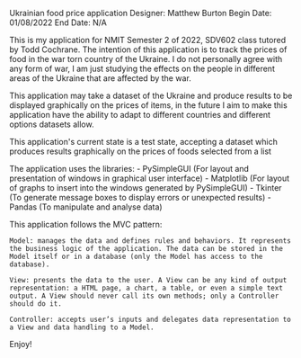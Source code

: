 Ukrainian food price application
Designer: Matthew Burton 
Begin Date: 01/08/2022
End Date: N/A

This is my application for NMIT Semester 2 of 2022, SDV602 class tutored by Todd Cochrane. 
The intention of this application is to track the prices of food in the war torn country of the Ukraine. I do not personally agree with any form of war, I am just studying the effects on the people in different areas of the Ukraine that are affected by the war. 

This application may take a dataset of the Ukraine and produce results to be displayed graphically on the prices of items, in the future I aim to make this application have the ability to adapt to different countries and different options datasets allow. 

This application's current state is a test state, accepting a dataset which produces results graphically on the prices of foods selected from a list 

The application uses the libraries:
    - PySimpleGUI   (For layout and presentation of windows in graphical user interface)
    - Matplotlib    (For layout of graphs to insert into the windows generated by PySimpleGUI)
    - Tkinter       (To generate message boxes to display errors or unexpected results)
    - Pandas        (To manipulate and analyse data)

This application follows the MVC pattern: 

    Model: manages the data and defines rules and behaviors. It represents the business logic of the application. The data can be stored in the Model itself or in a database (only the Model has access to the database).

    View: presents the data to the user. A View can be any kind of output representation: a HTML page, a chart, a table, or even a simple text output. A View should never call its own methods; only a Controller should do it.

    Controller: accepts user’s inputs and delegates data representation to a View and data handling to a Model.

Enjoy!